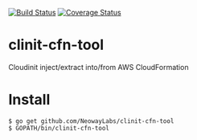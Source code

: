 [![Build Status](https://travis-ci.org/NeowayLabs/clinit-cfn-tool.svg?branch=master)](https://travis-ci.org/NeowayLabs/clinit-cfn-tool) [![Coverage Status](https://coveralls.io/repos/tiago4orion/clinit-cfn-tool/badge.png)](https://coveralls.io/r/tiago4orion/clinit-cfn-tool)

clinit-cfn-tool
===============

Cloudinit inject/extract into/from AWS CloudFormation

Install
===========

```
$ go get github.com/NeowayLabs/clinit-cfn-tool
$ GOPATH/bin/clinit-cfn-tool
```
